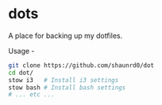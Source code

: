 # dots

A place for backing up my dotfiles.


Usage - 

```bash
git clone https://github.com/shaunrd0/dot
cd dot/
stow i3   # Install i3 settings
stow bash # Install bash settings
# ... etc ...
```

